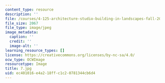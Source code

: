 ```yaml
---
content_type: resource
description: ''
file: /courses/4-125-architecture-studio-building-in-landscapes-fall-2002/ec401016e4a218ffc1c20781344cb6d4_7.jpg
file_size: 2067
file_type: image/jpeg
image_metadata:
  caption: ''
  credit: ''
  image-alt: ''
learning_resource_types: []
license: https://creativecommons.org/licenses/by-nc-sa/4.0/
ocw_type: OCWImage
resourcetype: Image
title: 7.jpg
uid: ec401016-e4a2-18ff-c1c2-0781344cb6d4
---
```

